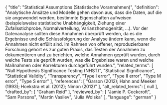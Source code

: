 {
    "title": "Statistical Assumptions (Statistische Vorannahmen)",
    "definition": "Analytische Ansätze und Modelle gehen davon aus, dass die Daten, auf die sie angewendet werden, bestimmte Eigenschaften aufweisen (beispielsweise statistische Unabhängigkeit, Ziehung einer Zufallsstichprobe, Normalverteilung, Varianzhomogenität, …). Vor der Datenanalyse sollten diese Annahmen überprüft werden, da es die Ergebnisse und die Schlussfolgerung der Analyse ändern kann, wenn die Annahmen nicht erfüllt sind. Im Rahmen von offener, reproduzierbarer Forschung gehört es zur guten Praxis, das Testen der Annahmen zu dokumentieren und zu berichten, welche Annahmen geprüft wurden, durch welche Tests sie geprüft wurden, was die Ergebnisse waren und welche Maßnahmen oder Korrekturen durchgeführt wurden.",
    "related_terms": [
        "Null Hypothesis Significance Testing (NHST)",
        "Statistical Significance",
        "Statistical Validity",
        "Transparency",
        "Type I error",
        "Type II error",
        "Type M error",
        "Type S error"
    ],
    "references": [
        "Garson (2012);  Hahn and Meeker (1993);  Hoekstra et al. (2012); Nimon (2012)"
    ],
    "alt_related_terms": [
        null
    ],
    "drafted_by": [
        "Graham Reid"
    ],
    "reviewed_by": [
        "Jamie P. Cockcroft",
        "Sam Parsons",
        "Martin Vasilev",
        "Julia Wolska"
    ],
    "language": "german"
}